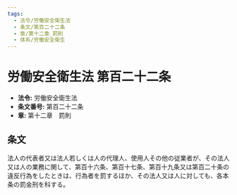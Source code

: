 ```yaml
---
tags:
  - 法令/労働安全衛生法
  - 条文/第百二十二条
  - 章/第十二章_罰則
  - 体系/労働安全衛生
---
```

# 労働安全衛生法 第百二十二条

- **法令:** 労働安全衛生法
- **条文番号:** 第百二十二条
- **章:** 第十二章　罰則

## 条文
法人の代表者又は法人若しくは人の代理人、使用人その他の従業者が、その法人又は人の業務に関して、第百十六条、第百十七条、第百十九条又は第百二十条の違反行為をしたときは、行為者を罰するほか、その法人又は人に対しても、各本条の罰金刑を科する。


